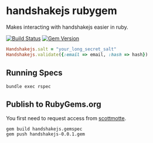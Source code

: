 # handshakejs rubygem

Makes interacting with handshakejs easier in ruby.

[![Build Status](https://travis-ci.org/handshakejs/handshakejs-ruby.svg?branch=master)](https://travis-ci.org/handshakejs/handshakejs-ruby)
[![Gem Version](https://badge.fury.io/rb/handshakejs.svg)](http://badge.fury.io/rb/handshakejs)

```ruby
Handshakejs.salt = "your_long_secret_salt"
Handshakejs.validate({:email => email, :hash => hash})
```

## Running Specs

```
bundle exec rspec
```

## Publish to RubyGems.org

You first need to request access from [scottmotte](http://github.com/scottmotte).

```
gem build handshakejs.gemspec
gem push handshakejs-0.0.1.gem
```


